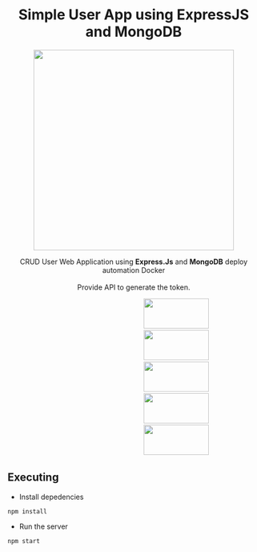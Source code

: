 <h1 align="center"> Simple User App using ExpressJS and MongoDB </h1>

<p align="center"><img style="align:center" src="https://res.cloudinary.com/dvehyvk3d/image/upload/v1634289445/tech%20stack/express_xmzka6.svg" width="400vw" height="400vw"></p>

<p align="center">CRUD User Web Application using <b>Express.Js</b> and <b>MongoDB</b> deploy automation</b> Docker <br/><br/> Provide API to generate the token.
<div class="d-flex" style="word-spacing:30px">
  &nbsp;   &nbsp;   &nbsp; &nbsp;   
  <img src="https://img.shields.io/badge/npm-CB3837?style=for-the-badge&logo=npm&logoColor=white" width="130vw" height="60vw">
  &nbsp;   &nbsp;   &nbsp;   &nbsp;   &nbsp;  
  <img src="https://img.shields.io/badge/Node.js-339933?style=for-the-badge&logo=nodedotjs&logoColor=white" width="130vw" height="60vw">
  &nbsp;   &nbsp;   &nbsp;   &nbsp;   &nbsp;  
  <img src="https://img.shields.io/badge/Express.js-000000?style=for-the-badge&logo=express&logoColor=white" width="130vw" height="60vw">
  &nbsp;   &nbsp;   &nbsp;   &nbsp;   &nbsp;  
  <img src="https://img.shields.io/badge/MongoDB-4EA94B?style=for-the-badge&logo=mongodb&logoColor=white" width="130vw" height="60vw">
  &nbsp;   &nbsp;   &nbsp;   &nbsp;   &nbsp;  
  <img src="https://img.shields.io/badge/Docker-2CA5E0?style=for-the-badge&logo=docker&logoColor=white" width="130vw" height="60vw">
</div>
</p>



## Executing

* Install depedencies
```
npm install
```

* Run the server
```
npm start
```
